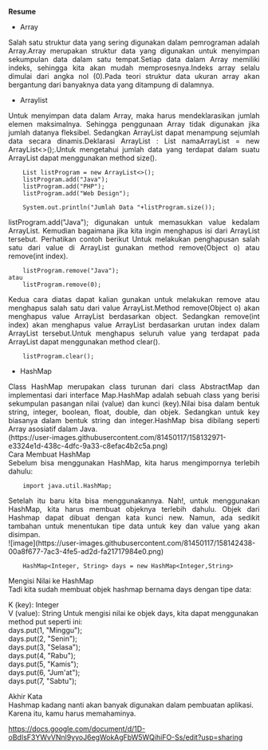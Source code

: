 **Resume**
- Array
<p align ="justify">Salah satu struktur data yang sering digunakan dalam pemrograman adalah Array.Array merupakan struktur data yang digunakan untuk menyimpan sekumpulan data dalam satu tempat.Setiap data dalam Array memiliki indeks, sehingga kita akan mudah memprosesnya.Indeks array selalu dimulai dari angka nol (0).Pada teori struktur data ukuran array akan bergantung dari banyaknya data yang ditampung di dalamnya.
  
- Arraylist
<p align ="justify"> Untuk menyimpan data dalam Array, maka harus mendeklarasikan jumlah elemen maksimalnya. Sehingga penggunaan Array tidak digunakan jika jumlah datanya fleksibel. Sedangkan ArrayList dapat menampung sejumlah data secara dinamis.Deklarasi ArrayList : List<TIPE_DATA> namaArrayList = new ArrayList<>();.Untuk mengetahui jumlah data yang terdapat dalam suatu ArrayList dapat menggunakan method size().
        
        List listProgram = new ArrayList<>();
        listProgram.add("Java");
        listProgram.add("PHP");
        listProgram.add("Web Design");
        
        System.out.println("Jumlah Data "+listProgram.size());
  
<p align ="justify"> listProgram.add("Java"); digunakan untuk memasukkan value kedalam ArrayList. Kemudian bagaimana jika kita ingin menghapus isi dari ArrayList tersebut. Perhatikan contoh berikut 
Untuk melakukan penghapusan salah satu dari value di ArrayList gunakan method remove(Object o) atau remove(int index).
  
        listProgram.remove("Java");
    atau
        listProgram.remove(0);
  
<p align ="justify"> Kedua cara diatas dapat kalian gunakan untuk melakukan remove atau menghapus salah satu dari value ArrayList.Method remove(Object o) akan menghapus value ArrayList berdasarkan object. Sedangkan remove(int index) akan menghapus value ArrayList berdasarkan urutan index dalam ArrayList tersebut.Untuk menghapus seluruh value yang terdapat pada ArrayList dapat menggunakan method clear().
         
        listProgram.clear();
- HashMap
 <p align ="justify">Class HashMap merupakan class turunan dari class AbstractMap dan implementasi dari interface Map.HashMap adalah sebuah class yang berisi sekumpulan pasangan nilai (value) dan kunci (key).Nilai bisa dalam bentuk string, integer, boolean, float, double, dan objek. Sedangkan untuk key biasanya dalam bentuk string dan integer.HashMap bisa dibilang seperti Array asosiatif dalam Java.<br>
(https://user-images.githubusercontent.com/81450117/158132971-e3324e1d-438c-4dfc-9a33-c8efac4b2c5a.png)
<br>Cara Membuat HashMap
<br>Sebelum bisa menggunakan HashMap, kita harus mengimpornya terlebih dahulu:

        import java.util.HashMap;
   
<p align ="justify">Setelah itu baru kita bisa menggunakannya.
Nah!, untuk menggunakan HashMap, kita harus membuat objeknya terlebih dahulu. Objek dari Hashmap dapat dibuat dengan kata kunci new.
Namun, ada sedikit tambahan untuk menentukan tipe data untuk key dan value yang akan disimpan.<br>
   ![image](https://user-images.githubusercontent.com/81450117/158142438-00a8f677-7ac3-4fe5-ad2d-fa21717984e0.png)
   
        HashMap<Integer, String> days = new HashMap<Integer,String>
 Mengisi Nilai ke HashMap
 <br>Tadi kita sudah membuat objek hashmap bernama days dengan tipe data:

K (key): Integer
 <br>V (value): String
Untuk mengisi nilai ke objek days, kita dapat menggunakan method put seperti ini:
 <br>days.put(1, "Minggu");
 <br>days.put(2, "Senin");
 <br>days.put(3, "Selasa");
 <br>days.put(4, "Rabu");
 <br>days.put(5, "Kamis");
 <br>days.put(6, "Jum'at");
 <br>days.put(7, "Sabtu");

   Akhir Kata
  <br> Hashmap kadang nanti akan banyak digunakan dalam pembuatan aplikasi. Karena itu, kamu harus memahaminya.

  
  https://docs.google.com/document/d/1D-oBdIsF3YWvVNnl9yyoJ6egWokAgFbW5WQihiFO-Ss/edit?usp=sharing
